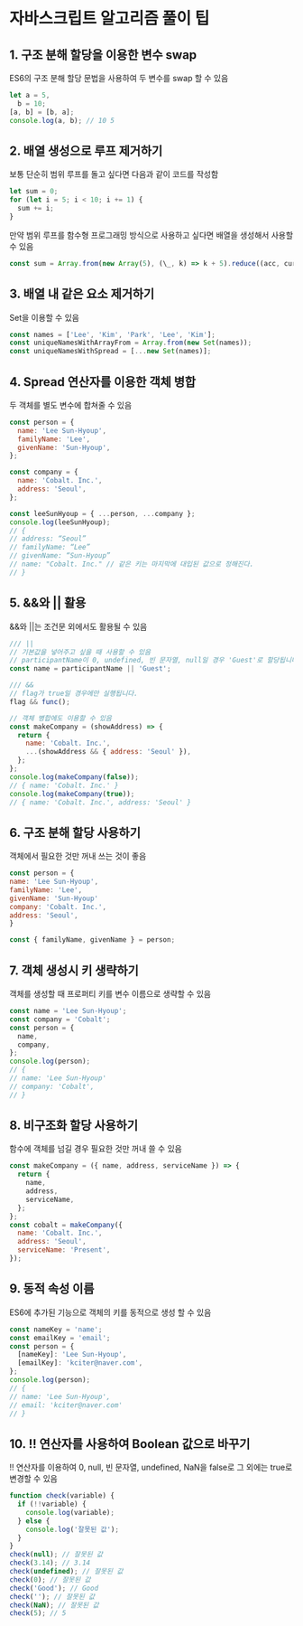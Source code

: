 # 자바스크립트 알고리즘 풀이 팁

## 1. 구조 분해 할당을 이용한 변수 swap

ES6의 구조 분해 할당 문법을 사용하여 두 변수를 swap 할 수 있음

```js
let a = 5,
  b = 10;
[a, b] = [b, a];
console.log(a, b); // 10 5
```

## 2. 배열 생성으로 루프 제거하기

보통 단순히 범위 루프를 돌고 싶다면 다음과 같이 코드를 작성함

```js
let sum = 0;
for (let i = 5; i < 10; i += 1) {
  sum += i;
}
```

만약 범위 루프를 함수형 프로그래밍 방식으로 사용하고 싶다면 배열을 생성해서 사용할 수 있음

```js
const sum = Array.from(new Array(5), (\_, k) => k + 5).reduce((acc, cur) => acc + cur, 0);
```

## 3. 배열 내 같은 요소 제거하기

Set을 이용할 수 있음

```js
const names = ['Lee', 'Kim', 'Park', 'Lee', 'Kim'];
const uniqueNamesWithArrayFrom = Array.from(new Set(names));
const uniqueNamesWithSpread = [...new Set(names)];
```

## 4. Spread 연산자를 이용한 객체 병합

두 객체를 별도 변수에 합쳐줄 수 있음

```js
const person = {
  name: 'Lee Sun-Hyoup',
  familyName: 'Lee',
  givenName: 'Sun-Hyoup',
};

const company = {
  name: 'Cobalt. Inc.',
  address: 'Seoul',
};

const leeSunHyoup = { ...person, ...company };
console.log(leeSunHyoup);
// {
// address: “Seoul”
// familyName: “Lee”
// givenName: “Sun-Hyoup”
// name: "Cobalt. Inc." // 같은 키는 마지막에 대입된 값으로 정해진다.
// }
```

## 5. &&와 || 활용

&&와 ||는 조건문 외에서도 활용될 수 있음

```js
/// ||
// 기본값을 넣어주고 싶을 때 사용할 수 있음
// participantName이 0, undefined, 빈 문자열, null일 경우 'Guest'로 할당됩니다.
const name = participantName || 'Guest';

/// &&
// flag가 true일 경우에만 실행됩니다.
flag && func();

// 객체 병합에도 이용할 수 있음
const makeCompany = (showAddress) => {
  return {
    name: 'Cobalt. Inc.',
    ...(showAddress && { address: 'Seoul' }),
  };
};
console.log(makeCompany(false));
// { name: 'Cobalt. Inc.' }
console.log(makeCompany(true));
// { name: 'Cobalt. Inc.', address: 'Seoul' }
```

## 6. 구조 분해 할당 사용하기

객체에서 필요한 것만 꺼내 쓰는 것이 좋음

```js
const person = {
name: 'Lee Sun-Hyoup',
familyName: 'Lee',
givenName: 'Sun-Hyoup'
company: 'Cobalt. Inc.',
address: 'Seoul',
}

const { familyName, givenName } = person;

```

## 7. 객체 생성시 키 생략하기

객체를 생성할 때 프로퍼티 키를 변수 이름으로 생략할 수 있음

```js
const name = 'Lee Sun-Hyoup';
const company = 'Cobalt';
const person = {
  name,
  company,
};
console.log(person);
// {
// name: 'Lee Sun-Hyoup'
// company: 'Cobalt',
// }
```

## 8. 비구조화 할당 사용하기

함수에 객체를 넘길 경우 필요한 것만 꺼내 쓸 수 있음

```js
const makeCompany = ({ name, address, serviceName }) => {
  return {
    name,
    address,
    serviceName,
  };
};
const cobalt = makeCompany({
  name: 'Cobalt. Inc.',
  address: 'Seoul',
  serviceName: 'Present',
});
```

## 9. 동적 속성 이름

ES6에 추가된 기능으로 객체의 키를 동적으로 생성 할 수 있음

```js
const nameKey = 'name';
const emailKey = 'email';
const person = {
  [nameKey]: 'Lee Sun-Hyoup',
  [emailKey]: 'kciter@naver.com',
};
console.log(person);
// {
// name: 'Lee Sun-Hyoup',
// email: 'kciter@naver.com'
// }
```

## 10. !! 연산자를 사용하여 Boolean 값으로 바꾸기

!! 연산자를 이용하여 0, null, 빈 문자열, undefined, NaN을 false로 그 외에는 true로 변경할 수 있음

```js
function check(variable) {
  if (!!variable) {
    console.log(variable);
  } else {
    console.log('잘못된 값');
  }
}
check(null); // 잘못된 값
check(3.14); // 3.14
check(undefined); // 잘못된 값
check(0); // 잘못된 값
check('Good'); // Good
check(''); // 잘못된 값
check(NaN); // 잘못된 값
check(5); // 5
```
